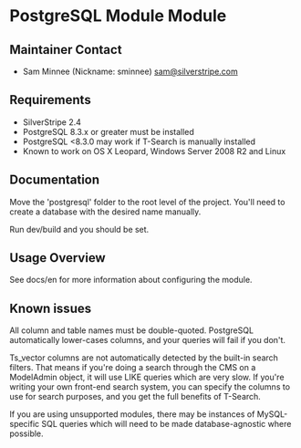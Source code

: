 # PostgreSQL Module Module

## Maintainer Contact

 * Sam Minnee (Nickname: sminnee) <sam@silverstripe.com>

## Requirements

* SilverStripe 2.4
* PostgreSQL 8.3.x or greater must be installed
* PostgreSQL <8.3.0 may work if T-Search is manually installed
*  Known to work on OS X Leopard, Windows Server 2008 R2 and Linux

## Documentation

Move the 'postgresql' folder to the root level of the project. You'll need to 
create a database with the desired name manually. 

Run dev/build and you should be set.

## Usage Overview

See docs/en for more information about configuring the module.
	
## Known issues

All column and table names must be double-quoted.  PostgreSQL automatically 
lower-cases columns, and your queries will fail if you don't.

Ts_vector columns are not automatically detected by the built-in search 
filters.  That means if you're doing a search through the CMS on a ModelAdmin
object, it will use LIKE queries which are very slow.  If you're writing your 
own front-end search system, you can specify the columns to use for search 
purposes, and you get the full benefits of T-Search.

If you are using unsupported modules, there may be instances of MySQL-specific 
SQL queries which will need to be made database-agnostic where possible.